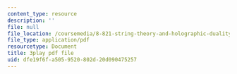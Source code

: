 ```yaml
---
content_type: resource
description: ''
file: null
file_location: /coursemedia/8-821-string-theory-and-holographic-duality-fall-2014/dfe19f6fa5059520802d20d090475257_eGPpz9kYUCg.pdf
file_type: application/pdf
resourcetype: Document
title: 3play pdf file
uid: dfe19f6f-a505-9520-802d-20d090475257
---
```

